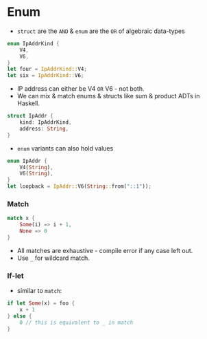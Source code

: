 # Enum

* `struct` are the `AND` & `enum` are the `OR` of algebraic data-types

```rust
enum IpAddrKind {
    V4,
    V6,
}
let four = IpAddrKind::V4;
let six = IpAddrKind::V6;
```

* IP address can either be V4 `OR` V6 - not both.
* We can mix & match enums & structs like sum & product ADTs in Haskell.

```rust
struct IpAddr {
    kind: IpAddrKind,
    address: String,
}
```

* `enum` variants can also hold values

```rust
enum IpAddr {
    V4(String),
    V6(String),
}
let loopback = IpAddr::V6(String::from("::1"));
```

### Match

```rust
match x {
    Some(i) => i + 1,
    None => 0
}
```

* All matches are exhaustive - compile error if any case left out.
* Use `_` for wildcard match.

### If-let

* similar to `match`:

```rust
if let Some(x) = foo {
    x + 1
} else {
    0 // this is equivalent to _ in match
}
```
